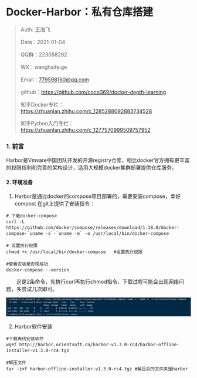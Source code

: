 # Docker-Harbor：私有仓库搭建

> Auth: 王海飞 
>
> Data：2021-01-04
>
> QQ群：223058292
>
> WX：wanghaifeige
>
> Email：779598160@qq.com
>
> github：https://github.com/coco369/docker-depth-learning
>
> 知乎Docker专栏：<https://zhuanlan.zhihu.com/c_1285288092883734528>
>
> 知乎Python入门专栏：<https://zhuanlan.zhihu.com/c_1277570999509757952>

### 1. 前言

​	Harbor是Vmvare中国团队开发的开源registry仓库，相比docker官方拥有更丰富的权限权利和完善的架构设计，适用大规模docker集群部署提供仓库服务。

 

#### 2. 环境准备

1) Harbor是通过docker的compose项目部署的，需要安装compose，幸好compost 在git上提供了安装指令：

```
# 下载docker-compose
curl -L https://github.com/docker/compose/releases/download/1.18.0/docker-compose-`uname -s`-`uname -m` -o /usr/local/bin/docker-compose

# 设置执行权限 
chmod +x /usr/local/bin/docker-compose   #设置执行权限

#查看安装是否程成功
docker-compose --version  
```

　　这是2条命令，先执行curl再执行chmod指令，下载过程可能会出现网络问题，多尝试几次即可。

![](images\11Docker-compose安装.png)



2) Harbor软件安装

```
#下载离线安装软件
wget http://harbor.orientsoft.cn/harbor-v1.3.0-rc4/harbor-offline-installer-v1.3.0-rc4.tgz

#解压文件
tar -zxf harbor-offline-installer-v1.3.0-rc4.tgz #解压后的文件夹是harbor
```

